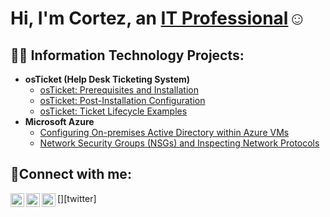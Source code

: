 <h1>Hi, I'm Cortez, an <a href="https://linkedin.com/in/Cortezrios">IT Professional</a>☺</h1>

<h2>👨‍💻 Information Technology Projects:</h2>

- <b>osTicket (Help Desk Ticketing System)</b>
  - [osTicket: Prerequisites and Installation](https://github.com/tezranitup/osticket-prereqs)
  - [osTicket: Post-Installation Configuration](https://github.com/tezranitup/post-install-config)
  - [osTicket: Ticket Lifecycle Examples](https://github.com/tezranitup/ticket-lifecycle)
- <b>Microsoft Azure</b>
  - [Configuring On-premises Active Directory within Azure VMs](https://github.com/tezranitup/configure-ad)
  - [Network Security Groups (NSGs) and Inspecting Network Protocols](https://github.com/tezranitup/azure-network-protocols)

<h2>🤳Connect with me:</h2>

[<img align="left" alt="Cortez | Twitter" width="22px" src="https://cdn.jsdelivr.net/npm/simple-icons@v3/icons/twitter.svg" />][twitter]
[<img align="left" alt="Cortez | LinkedIn" width="22px" src="https://cdn.jsdelivr.net/npm/simple-icons@v3/icons/linkedin.svg" />][linkedin]
[<img align="left" alt="Cortez | Instagram" width="22px" src="https://cdn.jsdelivr.net/npm/simple-icons@v3/icons/instagram.svg" />][instagram]

[instagram]: https://www.instagram.com/blueface.tez
[linkedin]: https://linkedin.com/in/Cortezrios
